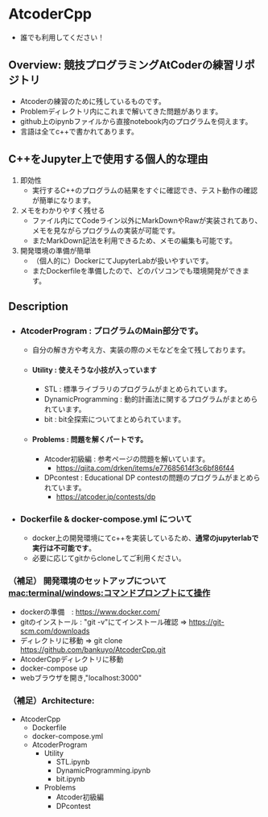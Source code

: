# AtcoderCpp
- 誰でも利用してください！

## Overview: 競技プログラミングAtCoderの練習リポジトリ
- Atcoderの練習のために残しているものです。
- Problemディレクトリ内にこれまで解いてきた問題があります。
- github上のipynbファイルから直接notebook内のプログラムを伺えます。
- 言語は全てc++で書かれてあります。

## C++をJupyter上で使用する個人的な理由
  1. 即効性
     - 実行するC++のプログラムの結果をすぐに確認でき、テスト動作の確認が簡単になります。
  1. メモをわかりやすく残せる
     - ファイル内にてCodeライン以外にMarkDownやRawが実装されてあり、メモを見ながらプログラムの実装が可能です。
     - またMarkDown記法を利用できるため、メモの編集も可能です。
  1. 開発環境の準備が簡単
     - （個人的に）DockerにてJupyterLabが扱いやすいです。
     - またDockerfileを準備したので、どのパソコンでも環境開発ができます。
  
## Description
- ### AtcoderProgram : プログラムのMain部分です。
  - 自分の解き方や考え方、実装の際のメモなどを全て残しております。
  - #### Utility : 使えそうな小技が入っています
    - STL : 標準ライブラリのプログラムがまとめられています。
    - DynamicProgramming : 動的計画法に関するプログラムがまとめられています。
    - bit : bit全探索についてまとめられています。
    
  - #### Problems : 問題を解くパートです。
    - Atcoder初級編 : 参考ページの問題を解いています。
      - https://qiita.com/drken/items/e77685614f3c6bf86f44
    - DPcontest : Educational DP contestの問題のプログラムがまとめられています。
      - https://atcoder.jp/contests/dp

- ### Dockerfile & docker-compose.yml について
  - docker上の開発環境にてc++を実装しているため、**通常のjupyterlabで実行は不可能です**。
  - 必要に応じてgitからcloneしてご利用ください。

### （補足） 開発環境のセットアップについて　<mac:terminal/windows:コマンドプロンプトにて操作>
- dockerの準備　: https://www.docker.com/
- gitのインストール : "git -v"にてインストール確認 => https://git-scm.com/downloads
- ディレクトリに移動 => git clone https://github.com/bankuyo/AtcoderCpp.git
- AtcoderCppディレクトリに移動
- docker-compose up
- webブラウザを開き,"localhost:3000"

### （補足）Architecture:
- AtcoderCpp
  - Dockerfile
  - docker-compose.yml
  - AtcoderProgram
    - Utility
      - STL.ipynb
      - DynamicProgramming.ipynb
      - bit.ipynb
    - Problems
      - Atcoder初級編
      - DPcontest
      
